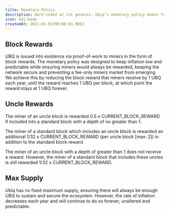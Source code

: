 ```yaml
---
title: Monetary Policy
description: Hard-coded at its genesis, Ubiq’s monetary policy means fewer surprises in the future. A predictable inflationary control system with longevity in mind helps strike a balance between simulating scarcity and incentivizing miners to secure the network.
icon: mdi-bank
createdAt: 2021-01-01T00:00:03.966Z
---
```


## Block Rewards

UBQ is issued into existence via proof-of-work to miners in the form of block rewards. The monetary policy was designed to keep inflation low and predictable while ensuring miners would always be rewarded, keeping the network secure and preventing a fee-only miners market from emerging. We achieve this by reducing the block reward that miners receive by 1 UBQ each year, until the reward reaches 1 UBQ per block, at which point the reward stays at 1 UBQ forever.

<inflation-chart></inflation-chart>
<inflation-table></inflation-table>

## Uncle Rewards

The miner of an uncle block is rewarded 0.5 x CURRENT_BLOCK_REWARD if included into a standard block with a depth of no greater than 1.

The miner of a standard block which includes an uncle block is rewarded an additional 1/32 x CURRENT_BLOCK_REWARD (per uncle block [max: 2]) in addition to the standard block reward.

The miner of an uncle block with a depth of greater than 1 does not receive a reward. However, the miner of a standard block that includes these uncles is still rewarded 1/32 x CURRENT_BLOCK_REWARD.

## Max Supply

Ubiq has no fixed maximum supply, ensuring there will always be enough UBQ to sustain and secure the ecosystem. However, the rate of inflation decreases each year and will continue to do so forever, unaltered and predictable.
